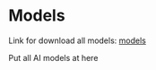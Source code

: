 # Models
Link for download all models: [models](smb://192.168.1.60/aiar-drive/AIAR2021/NFT/FaceRestoration/models)

Put all AI models at here